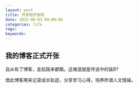 ```yaml
---
layout: post
title: 开张啦开张啦
date: 2015-08-03 09:00:00
categories: life
tags: 
keywords: 
---
```


## 我的博客正式开张
自从有了博客，走起路来都飘。这难道就是传说中的装B?

借此博客用来记录成长轨迹，分享学习心得，培养所谓人文情操。
